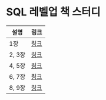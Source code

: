 # SQL 레벨업 책 스터디



| 설명   | 링크                                                         |
| ------ | ------------------------------------------------------------ |
| 1장    | [링크](https://github.com/wooko5/SQL-Level-Up-Book/blob/main/SQL%20%EB%A0%88%EB%B2%A8%EC%97%85%20Chapter%201.md) |
| 2, 3장 | [링크](https://github.com/wooko5/SQL-Level-Up-Book/blob/main/SQL%20%EB%A0%88%EB%B2%A8%EC%97%85%20Chapter%202%2C%203.md) |
| 4, 5장 | [링크](https://github.com/wooko5/SQL-Level-Up-Book/blob/main/SQL%20%EB%A0%88%EB%B2%A8%EC%97%85%20Chapter%204%2C%205.md) |
| 6, 7장 | [링크](https://github.com/wooko5/SQL-Level-Up-Book/blob/main/SQL%20%EB%A0%88%EB%B2%A8%EC%97%85%20Chapter%206%2C%207.md) |
| 8, 9장 | [링크](https://github.com/wooko5/SQL-Level-Up-Book/blob/main/SQL%20%EB%A0%88%EB%B2%A8%EC%97%85%20Chapter%208%2C%209.md) |

